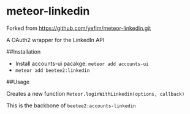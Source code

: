 meteor-linkedin
===============
Forked from https://github.com/yefim/meteor-linkedin.git

A OAuth2 wrapper for the LinkedIn API

##Installation

* Install accounts-ui pacakge: `meteor add accounts-ui`
* `meteor add beetee2:linkedin`

##Usage

Creates a new function `Meteor.loginWithLinkedin(options, callback)`

This is the backbone of `beetee2:accounts-linkedin`
